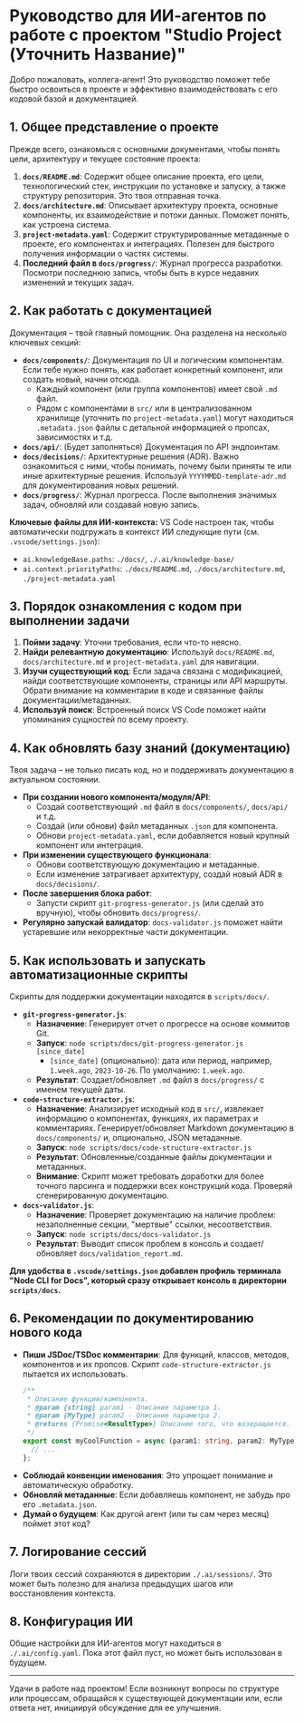 # Руководство для ИИ-агентов по работе с проектом "Studio Project (Уточнить Название)"

Добро пожаловать, коллега-агент! Это руководство поможет тебе быстро освоиться в проекте и эффективно взаимодействовать с его кодовой базой и документацией.

## 1. Общее представление о проекте

Прежде всего, ознакомься с основными документами, чтобы понять цели, архитектуру и текущее состояние проекта:

1.  **`docs/README.md`**: Содержит общее описание проекта, его цели, технологический стек, инструкции по установке и запуску, а также структуру репозитория. Это твоя отправная точка.
2.  **`docs/architecture.md`**: Описывает архитектуру проекта, основные компоненты, их взаимодействие и потоки данных. Поможет понять, как устроена система.
3.  **`project-metadata.yaml`**: Содержит структурированные метаданные о проекте, его компонентах и интеграциях. Полезен для быстрого получения информации о частях системы.
4.  **Последний файл в `docs/progress/`**: Журнал прогресса разработки. Посмотри последнюю запись, чтобы быть в курсе недавних изменений и текущих задач.

## 2. Как работать с документацией

Документация – твой главный помощник. Она разделена на несколько ключевых секций:

-   **`docs/components/`**: Документация по UI и логическим компонентам. Если тебе нужно понять, как работает конкретный компонент, или создать новый, начни отсюда.
    -   Каждый компонент (или группа компонентов) имеет свой `.md` файл.
    -   Рядом с компонентами в `src/` или в централизованном хранилище (уточнить по `project-metadata.yaml`) могут находиться `.metadata.json` файлы с детальной информацией о пропсах, зависимостях и т.д.
-   **`docs/api/`**: (Будет заполняться) Документация по API эндпоинтам.
-   **`docs/decisions/`**: Архитектурные решения (ADR). Важно ознакомиться с ними, чтобы понимать, почему были приняты те или иные архитектурные решения. Используй `YYYYMMDD-template-adr.md` для документирования новых решений.
-   **`docs/progress/`**: Журнал прогресса. После выполнения значимых задач, обновляй или создавай новую запись.

**Ключевые файлы для ИИ-контекста:**
VS Code настроен так, чтобы автоматически подгружать в контекст ИИ следующие пути (см. `.vscode/settings.json`):
-   `ai.knowledgeBase.paths`: `./docs/`, `./.ai/knowledge-base/`
-   `ai.context.priorityPaths`: `./docs/README.md`, `./docs/architecture.md`, `./project-metadata.yaml`

## 3. Порядок ознакомления с кодом при выполнении задачи

1.  **Пойми задачу**: Уточни требования, если что-то неясно.
2.  **Найди релевантную документацию**: Используй `docs/README.md`, `docs/architecture.md` и `project-metadata.yaml` для навигации.
3.  **Изучи существующий код**: Если задача связана с модификацией, найди соответствующие компоненты, страницы или API маршруты. Обрати внимание на комментарии в коде и связанные файлы документации/метаданных.
4.  **Используй поиск**: Встроенный поиск VS Code поможет найти упоминания сущностей по всему проекту.

## 4. Как обновлять базу знаний (документацию)

Твоя задача – не только писать код, но и поддерживать документацию в актуальном состоянии.

-   **При создании нового компонента/модуля/API**:
    -   Создай соответствующий `.md` файл в `docs/components/`, `docs/api/` и т.д.
    -   Создай (или обнови) файл метаданных `.json` для компонента.
    -   Обнови `project-metadata.yaml`, если добавляется новый крупный компонент или интеграция.
-   **При изменении существующего функционала**:
    -   Обнови соответствующую документацию и метаданные.
    -   Если изменение затрагивает архитектуру, создай новый ADR в `docs/decisions/`.
-   **После завершения блока работ**:
    -   Запусти скрипт `git-progress-generator.js` (или сделай это вручную), чтобы обновить `docs/progress/`.
-   **Регулярно запускай валидатор**: `docs-validator.js` поможет найти устаревшие или некорректные части документации.

## 5. Как использовать и запускать автоматизационные скрипты

Скрипты для поддержки документации находятся в `scripts/docs/`.

-   **`git-progress-generator.js`**:
    -   **Назначение**: Генерирует отчет о прогрессе на основе коммитов Git.
    -   **Запуск**: `node scripts/docs/git-progress-generator.js [since_date]`
        -   `[since_date]` (опционально): дата или период, например, `1.week.ago`, `2023-10-26`. По умолчанию: `1.week.ago`.
    -   **Результат**: Создает/обновляет `.md` файл в `docs/progress/` с именем текущей даты.
-   **`code-structure-extractor.js`**:
    -   **Назначение**: Анализирует исходный код в `src/`, извлекает информацию о компонентах, функциях, их параметрах и комментариях. Генерирует/обновляет Markdown документацию в `docs/components/` и, опционально, JSON метаданные.
    -   **Запуск**: `node scripts/docs/code-structure-extractor.js`
    -   **Результат**: Обновленные/созданные файлы документации и метаданных.
    -   **Внимание**: Скрипт может требовать доработки для более точного парсинга и поддержки всех конструкций кода. Проверяй сгенерированную документацию.
-   **`docs-validator.js`**:
    -   **Назначение**: Проверяет документацию на наличие проблем: незаполненные секции, "мертвые" ссылки, несоответствия.
    -   **Запуск**: `node scripts/docs/docs-validator.js`
    -   **Результат**: Выводит список проблем в консоль и создает/обновляет `docs/validation_report.md`.

**Для удобства в `.vscode/settings.json` добавлен профиль терминала "Node CLI for Docs", который сразу открывает консоль в директории `scripts/docs`.**

## 6. Рекомендации по документированию нового кода

-   **Пиши JSDoc/TSDoc комментарии**: Для функций, классов, методов, компонентов и их пропсов. Скрипт `code-structure-extractor.js` пытается их использовать.
    ```typescript
    /**
     * Описание функции/компонента.
     * @param {string} param1 - Описание параметра 1.
     * @param {MyType} param2 - Описание параметра 2.
     * @returns {Promise<ResultType>} Описание того, что возвращается.
     */
    export const myCoolFunction = async (param1: string, param2: MyType): Promise<ResultType> => {
      // ...
    };
    ```
-   **Соблюдай конвенции именования**: Это упрощает понимание и автоматическую обработку.
-   **Обновляй метаданные**: Если добавляешь компонент, не забудь про его `.metadata.json`.
-   **Думай о будущем**: Как другой агент (или ты сам через месяц) поймет этот код?

## 7. Логирование сессий

Логи твоих сессий сохраняются в директории `./.ai/sessions/`. Это может быть полезно для анализа предыдущих шагов или восстановления контекста.

## 8. Конфигурация ИИ

Общие настройки для ИИ-агентов могут находиться в `./.ai/config.yaml`. Пока этот файл пуст, но может быть использован в будущем.

---

Удачи в работе над проектом! Если возникнут вопросы по структуре или процессам, обращайся к существующей документации или, если ответа нет, инициируй обсуждение для ее улучшения.
